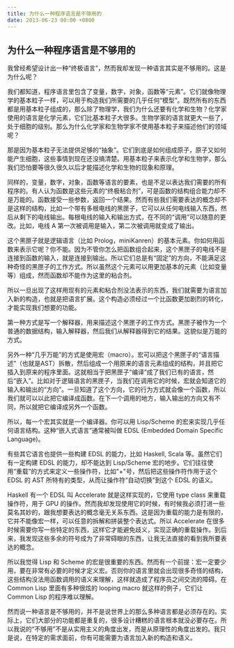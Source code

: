 ```yaml
---
title: 为什么一种程序语言是不够用的
date: 2013-06-23 00:00 +0800
---
```


## 为什么一种程序语言是不够用的

我曾经希望设计出一种“终极语言”，然而我却发现一种语言其实是不够用的。这是为什么呢？

我们都知道，程序语言里包含了变量，数字，对象，函数等“元素”。它们就像物理学的基本粒子一样，可以用于构造我们所需要的几乎任何“模型”。既然所有的东西都是用基本粒子组成的，那么除了物理学，我们为什么还要有化学和生物？化学家使用的语言是化学元素，它们比基本粒子大很多。生物学家的语言就更大一些了，处于细胞的级别。那么为什么化学家和生物学家不使用基本粒子来描述他们的领域呢？

那是因为基本粒子无法提供足够的“抽象”。它们到底是如何组成原子，原子又如何能产生细胞，这些事情到现在还没搞清楚。用基本粒子来表示化学和生物学，那么我们恐怕要等很久很久以后才能描述化学和生物的现象和原理。

同样的，变量，数字，对象，函数等语言的要素，也是不足以表达我们需要的所有程序的。有人认为函数是这些元素的“终极粘合剂”，可是函数的结构组合能力却不是万能的。函数接受一些参数，返回一个结果。然而有些我们需要表达的概念却不是这样的结构，比如一个带有多根电线的黑匣子，它可以从任何电线输入东西，然后从剩下的电线输出。每根电线的输入和输出方式，在不同的“调用”可以随意的更改。比如，电线 A 第一次被调用是输入，第二次被调用就变成了输出。

这个黑匣子就是逻辑语言（比如 Prolog，miniKanren）的基本元素。你如何用函数来表示它呢？你不能。因为不管你怎么把函数组合起来，这个黑匣子的电线不是连接到函数的输入，就是连接到输出。所以它们总是有“固定”的方向，不能满足这种奇怪的黑匣子的工作方式。所以虽然这个元素可以用更加基本的元素（比如变量等）组成，然而函数却不能作为这里的粘合剂。

所以一旦出现了这样用现有的元素和粘合剂没法表示的东西，我们就需要为语言加入新的构造，也就是把语言扩展。这个构造必须经过一个比函数更加剧烈的转化，才能实现我们想要的功能。

第一种方式是写一个解释器，用来描述这个黑匣子的工作方式。黑匣子被作为一个普通的数据结构，输入解释器，然后我们从解释器得到它的结果。这貌似是万能的方式。

另外一种“几乎万能”的方式是使用宏（macro）。宏可以把这个黑匣子的“语言描述”（也就是AST）拆散，然后组成一个用原来的语言元素组成的结构，并且把它插入到原来的程序里面。这就相当于把黑匣子“编译”成了我们已有的语言，然后“嵌入”。比如对于逻辑语言的黑匣子，当我们在调用它的时候，宏就会知道它的输入和输出的“方向”。一旦知道了这个方向，它的行为方式就会像一个函数，所以我们就可以以此把它编译成函数。在下一个调用的地方，输入输出的方向又有不同，所以就把它编译成另外一个函数。

所以，每一个宏其实就是一个编译器。你可以用 Lisp/Scheme 的宏来实现几乎任何语言结构。这种“嵌入式语言”通常被叫做 EDSL (Embedded Domain Specific Language)。

有些其它语言也提供一些构建 EDSL 的能力，比如 Haskell, Scala 等。虽然它们有一定构建 EDSL 的能力，却不能达到 Lisp/Scheme 宏的地步。它们往往使用“重载”的方式来定义一些操作符，比如"+"号，然后把这些操作符作用于这个 EDSL 的 AST 所特有的类型，从而让操作符“自动切换”到这个 EDSL 的语义。

Haskell 有一个 EDSL 叫 Accelerate 就是这样实现的，它使用 type class 来重载操作符，用于 GPU 的操作。然而我却发现使用它的时候，有时候我必须打进一些莫名其妙的，跟我想要表达的概念毫无关系东西。这是因为重载的能力是有限的，它并不能像宏一样，可以任意的拆解和拼装整个表达式。所以 Accelerate 在很多时候需要你写一些特定的东西，这样它才能避免歧义，实现正确的重载操作。到后来，我发现这些多余的符号成为了非常碍眼的东西，让我无法直接的看到我所要表达的概念。

所以我觉得 Lisp 和 Scheme 的宏是很重要的东西。然而有一个前提：宏一定要少用，要在非常有必要的时候才定义宏。否则你的语言里就会出现很多奇怪的结构，这些结构没法用函数调用的语义来理解，这样就造成了程序员之间交流的障碍。在 Common Lisp 里面有多种很炫的 looping macro 就这样的例子，它们让 Common Lisp 的程序难以理解。

然而说一种语言是不够用的，并不是说世界上的那么多种语言都是必须存在的。实际上，它们大部分的功能都是重复的，很多设计糟糕的语言根本就没必要存在。所以我说的“不够用”不是从实用主义的角度出发，而是从原理性的角度出发的。我只是说，在特定的需求面前，你有可能需要为语言加入新的构造和语义。
